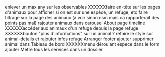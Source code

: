enlever un max any sur les observables
XXXXXXfaire en-tête sur les pages d'animaux pour afficher si on est sur une espèce, un refuge, etc
faire filtrage sur la page des animaux (à voir sinon nsm mais ca rapporterait des points pas mal)
rajouter animaux dans carousel
About page timeline
XXXXXXaccéder aux animaux d'un refuge depuis la page refuge
XXXXXXbouton "plus d'informations" sur un animal ?
refaire le style sur animal-details et rajouter infos refuge
Arranger footer
ajouter supprimer animal dans Tableau de bord
XXXXXXmenu déroulant espece dans le form ajouter
Metre tous les services dans un dossier


